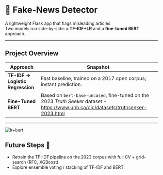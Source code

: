 # 📰 Fake-News Detector

A lightweight Flask app that flags misleading articles.  
Two models run side-by-side: a **TF-IDF+LR** and a **fine-tuned BERT** approach.

---

## Project Overview

| Approach | Snapshot |
|----------|----------|
| **TF-IDF → Logistic Regression** | Fast baseline, trained on a 2017 open corpus; instant prediction. |
| **Fine-Tuned BERT** | Based on `bert-base-uncased`, fine-tuned  on the 2023 *Truth Seeker* dataset - https://www.unb.ca/cic/datasets/truthseeker-2023.html|
---

![lr+bert](https://github.com/user-attachments/assets/a0496079-b1da-45a2-98f9-0689806a242a)

## Future Steps 🚧

- Retrain the TF-IDF pipeline on the 2023 corpus with full CV + grid-search (RFC, XGBoost).  
- Explore ensemble voting / stacking of TF-IDF and BERT.  
